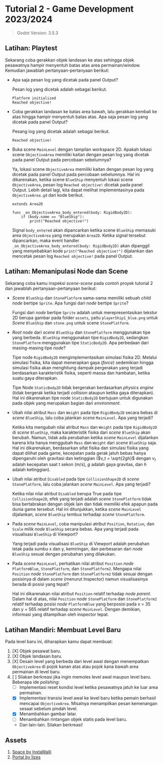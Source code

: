 # Tutorial 2 - Game Development 2023/2024

> Godot Version: 3.5.3

## Latihan: Playtest

Sekarang coba gerakkan objek landasan ke atas sehingga objek pesawatnya hampir menyentuh batas atas area permainan/window. Kemudian jawablah pertanyaan-pertanyaan berikut:

- Apa saja pesan log yang dicetak pada panel Output?

    Pesan log yang dicetak adalah sebagai berikut.

    ```text
    Platform initialized
    Reached objective!
    ```

- Coba gerakkan landasan ke batas area bawah, lalu gerakkan kembali ke atas hingga hampir menyentuh batas atas. Apa saja pesan log yang dicetak pada panel Output?

    Pesang log yang dicetak adalah sebagai berikut.

    ```text
    Reached objective!
    ```

- Buka scene `MainLevel` dengan tampilan workspace 2D. Apakah lokasi scene `ObjectiveArea` memiliki kaitan dengan pesan log yang dicetak pada panel Output pada percobaan sebelumnya?

    Ya, lokasi scene `ObjectiveArea` memiliki kaitan dengan pesan log yang dicetak pada panel Output pada percobaan sebelumnya. Hal ini dikarenakan, ketika scene `BlueShip` menyentuh lokasi scene `ObjectiveArea`, pesan log `Reached objective!` dicetak pada panel Output. Lebih detail lagi, kita dapat melihat implementasinya pada `ObjectiveArea.gd` dari kode berikut.

    ```text
    extends Area2D

    func _on_ObjectiveArea_body_entered(body: RigidBody2D):
        if (body.name == "BlueShip"):
            print("Reached objective!")
    ```

    Signal `body_entered` akan dipancarkan ketika scene `BlueShip` memasuki area `ObjectiveArea` yang merupakan `Area2D`. Ketika signal tersebut dipancarkan, maka event handler `_on_ObjectiveArea_body_entered(body: RigidBody2D)` akan dipanggil yang menyebabkan kode `print("Reached objective!")` dijalankan dan mencetak pesan log `Reached objective!` pada panel Output.

## Latihan: Memanipulasi Node dan Scene

Sekarang coba kamu inspeksi _scene_-_scene_ pada contoh proyek tutorial 2
dan jawablah pertanyaan-pertanyaan berikut:

- _Scene_ `BlueShip` dan `StonePlatform` sama-sama memiliki sebuah _child node_ bertipe `Sprite`. Apa fungsi dari _node_ bertipe `Sprite`?

    Fungsi dari _node_ bertipe `Sprite` adalah  untuk merepresentasikan tekstur 2D berupa gambar pada folder `assets`, yaitu `playerShip1_blue.png` untuk _Scene_ `BlueShip` dan `stone.png` untuk scene `StonePlatform`.

- _Root node_ dari _scene_ `BlueShip` dan `StonePlatform` menggunakan tipe yang berbeda. `BlueShip` menggunakan tipe `RigidBody2D`, sedangkan `StonePlatform` menggunakan tipe `StaticBody2D`. Apa perbedaan dari masing-masing tipe _node_?

    Tipe node `RigidBody2D` mengimplementasikan simulasi fisika 2D. Melalui simulasi fisika, kita dapat menerapkan gaya (*force*) sedemikian hingga simulasi fisika akan menghitung dampak pergerakan yang terjadi berdasarkan karakteristik fisika, seperti massa dan hambatan, ketika suatu gaya diterapkan.

    Tipe Node `StaticBody2D` tidak bergerakan berdasarkan *physics engine* (tidak bergerak ketika terjadi *collision* ataupun ketika gaya diterapkan). Hal ini dikarenakan tipe node `StaticBody2D` bertujuan untuk digunakan pada objek yang merupakan bagian dari *environment*.

- Ubah nilai atribut `Mass` dan `Weight` pada tipe `RigidBody2D` secara bebas di _scene_ `BlueShip`, lalu coba jalankan _scene_ `MainLevel`. Apa yang terjadi?

    Ketika kita mengubah nilai atribut `Mass` dan `Weight` pada tipe `RigidBody2D` di _scene_ `BlueShip`, maka karakteristik fisika dari _scene_ `BlueShip` akan berubah. Namun, tidak ada perubahan ketika _scene_ `MainLevel` dijalankan karena kita hanya menggubah `Mass` dan `Weight` dari  _scene_ `BlueShip` saja. Hal ini dikarenakan, berdasarkan sifat fisika dan simulasi fisika yang dapat dilihat pada game, kecepatan pada gerak jatuh bebas hanya dipengaruhi oleh gravitasi dan ketinggian ($v_t = \sqrt{2gh}$ dengan $v_t$ adalah kecepatan saat t sekon (m/s), $g$ adalah gaya gravitas, dan $h$ adalah ketinggian).

- Ubah nilai atribut `Disabled` pada tipe `CollisionShape2D` di _scene_ `StonePlatform`, lalu coba jalankan _scene_ `MainLevel`. Apa yang terjadi?

    Ketika nilai nilai atribut `Disabled` berupa True pada tipe `CollisionShape2D`, efek yang terjadi adalah _scene_ `StonePlatform` tidak bisa bertabrakan dengan objek lain dan tidak memiliki efek apapun pada dunia game tersebut. Hal ini ditunjukkan, ketika _scene_ `MainLevel` dijalankan, _scene_ `BlueShip` tembus terhadap _scene_ `StonePlatform`.

- Pada _scene_ `MainLevel`, coba manipulasi atribut `Position`, `Rotation`, dan `Scale` milik _node_ `BlueShip` secara bebas. Apa yang terjadi pada visualisasi `BlueShip` di Viewport?

    Yang terjadi pada visualisasi `BlueShip` di Viewport adalah perubahan letak pada sumbu x dan y, kemiringan, dan perbesaran dari _node_ `BlueShip` sesuai dengan perubahan yang dilakukan.

- Pada _scene_ `MainLevel`, perhatikan nilai atribut `Position` _node_ `PlatformBlue`, `StonePlatform`, dan `StonePlatform2`. Mengapa nilai `Position` _node_ `StonePlatform` dan `StonePlatform2` tidak sesuai dengan posisinya di dalam _scene_ (menurut Inspector) namun visualisasinya berada di posisi yang tepat?

    Hal ini dikarenakan nilai atribut `Position` relatif terhadap _node parent_. Dalam hal di atas, nilai `Position` _node_ `StonePlatform` dan `StonePlatform2` relatif terhadap posisi _node_ `PlatformBlue` yang berposisi pada x = 35 dan y = 565 relatif terhadap _scene_ `MainLevel`. Dengan demikian, informasi yang ditampilkan oleh inspector tepat.

## Latihan Mandiri: Membuat Level Baru

Pada level baru ini, diharapkan kamu dapat membuat:

1. [X] Objek pesawat baru.
2. [X] Objek landasan baru.
3. [X] Desain level yang berbeda dari level awal dengan menempatkan `ObjectiveArea` di pojok kanan atas atau pojok kana bawah area permainan di level baru.
4. [ ] Silakan berkreasi jika ingin memoles level awal maupun level baru. Beberapa ide _polishing_:
    - [ ] Implementasi reset kondisi level ketika pesawatnya jatuh ke luar area permainan.
    - [X] Implementasi transisi level awal ke level baru ketika pemain berhasil mencapai `ObjectiveArea`. Misalnya menampilkan pesan kemenangan sesaat sebelum pindah level.
    - [X] Menambahkan gambar latar.
    - [ ] Menambahkan rintangan objek statis pada level baru.
    - Dan lain-lain. Silakan berkreasi!

## Assets

1. [Space by InstaWalli](https://www.pexels.com/photo/stars-during-night-time-176851/)
2. [Portal by llzes](https://imgbin.com/png/UJEwNhv7/portal-cartoon-network-png)
